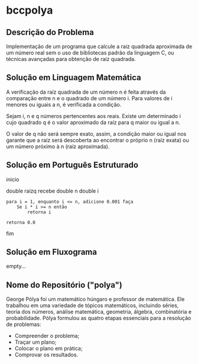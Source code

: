 # bccpolya

## Descrição do Problema
Implementação de um programa que calcule a raiz quadrada aproximada de um número real sem o uso de bibliotecas padrão da linguagem C, ou técnicas avançadas para obtenção de raíz quadrada.

## Solução em Linguagem Matemática
A verificação da raíz quadrada de um número n é feita através da comparação entre n e o quadrado de um número i. Para valores de i menores ou iguais a n, é verificada a condição.

Sejam i, n e q números pertencentes aos reais. Existe um determinado i cujo quadrado q é o valor aproximado da raíz para q maior ou igual a n.

O valor de q não será sempre exato, assim, a condição maior ou igual nos garante que a raíz será descoberta ao encontrar o próprio n (raíz exata) ou um número próximo à n (raíz aproximada).

## Solução em Português Estruturado
inicio

double raizq recebe double n
	double i
	
	para i = 1, enquanto i <= n, adicione 0.001 faça
		Se i * i >= n então
			retorna i

	retorna 0.0

fim

## Solução em Fluxograma
empty...

## Nome do Repositório ("polya")
George Pólya foi um matemático húngaro e professor de matemática. Ele trabalhou em uma variedade de tópicos matemáticos, incluindo séries, teoria dos números, análise matemática, geometria, álgebra, combinatória e probabilidade. Pólya formulou as quatro etapas essenciais para a resolução de problemas:
* Compreender o problema;
* Traçar um plano;
* Colocar o plano em prática;
* Comprovar os resultados.

